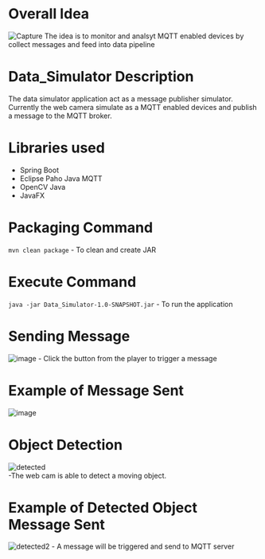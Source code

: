 # Overall Idea

![Capture](https://github.com/user-attachments/assets/33a949ff-15b5-48bb-86c8-8a5a45409f8d)
The idea is to monitor and analsyt MQTT enabled devices by collect messages and feed into data pipeline


# Data_Simulator Description
The data simulator application act as a message publisher simulator. Currently the web camera simulate as a MQTT enabled devices and publish a message to the MQTT broker.

# Libraries used
* Spring Boot
* Eclipse Paho Java MQTT
* OpenCV Java
* JavaFX

# Packaging Command
`mvn clean package` - To clean and create JAR

# Execute Command
`java -jar Data_Simulator-1.0-SNAPSHOT.jar` - To run the application

# Sending Message
![image](https://github.com/user-attachments/assets/b0c00741-4164-4865-b40f-2e1b132a9d72) - Click the button from the player to trigger a message 

# Example of Message Sent

![image](https://github.com/user-attachments/assets/ac7a8438-50d4-4a5d-8fbd-7c825a237579)

# Object Detection
![detected](https://github.com/user-attachments/assets/72778681-ed9b-413a-b025-73c9b56e2f22)  
-The web cam is able to detect a moving object.

# Example of Detected Object Message Sent
![detected2](https://github.com/user-attachments/assets/a208b6f7-dcce-4d0b-85ab-0280af0cabec) - A message will be triggered and send to MQTT server
